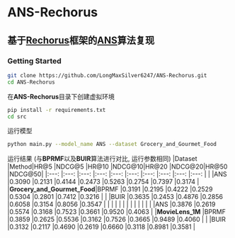 # ANS-Rechorus
## 基于[Rechorus](https://github.com/THUwangcy/ReChorus)框架的[ANS](https://arxiv.org/pdf/2308.05972)算法复现
### Getting Started

```bash
git clone https://github.com/LongMaxSilver6247/ANS-Rechorus.git
cd ANS-Rechorus
```

在**ANS-Rechorus**目录下创建虚拟环境

```bash
pip install -r requirements.txt
cd src
```
  
运行模型

```bash
python main.py --model_name ANS --dataset Grocery_and_Gourmet_Food
```

运行结果 \(与**BPRMF**以及**BUIR**算法进行对比, 运行参数相同\)
|Dataset                     |Method|HR@5   |NDCG@5 |HR@10  |NDCG@10|HR@20  |NDCG@20|HR@50  |NDCG@50|
|:---:                       |:---: |:---:  |:---:  |:---:  |:---:  |:---:  |:---:  |:---:  |:---:  |
|                            |ANS   |0.3090 |0.2131 |0.4144 |0.2473 |0.5263 |0.2754 |0.7397 |0.3174 |
|**Grocery_and_Gourmet_Food**|BPRMF |0.3191 |0.2195 |0.4222 |0.2529 |0.5304 |0.2801 |0.7412 |0.3216 |
|                            |BUIR  |0.3635 |0.2453 |0.4876 |0.2856 |0.6058 |0.3154 |0.8056 |0.3547 |
|                            |      |       |       |       |       |       |       |       |       |
|                            |ANS   |0.3876 |0.2619 |0.5574 |0.3168 |0.7523 |0.3661 |0.9520 |0.4063 |
|**MovieLens_1M**            |BPRMF |0.3859 |0.2625 |0.5536 |0.3162 |0.7526 |0.3665 |0.9489 |0.4060 |
|                            |BUIR  |0.3132 |0.2117 |0.4690 |0.2619 |0.6660 |0.3118 |0.8981 |0.3581 |
